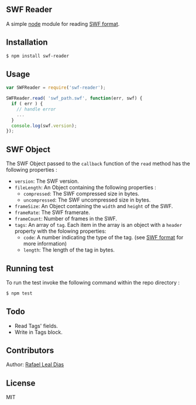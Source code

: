 ## SWF Reader
  
  A simple [node][nodejs] module for reading [SWF format][swf-format].

## Installation

```sh
$ npm install swf-reader
```

## Usage

```js
var SWFReader = require('swf-reader');

SWFReader.read( 'swf_path.swf', function(err, swf) {
  if ( err ) {
    // handle error
    ...
  }
  console.log(swf.version);
});
``` 

## SWF Object

The SWF Object passed to the `callback` function of the `read` method has the following properties :

* `version`: The SWF version.
* `fileLength`: An Object containing the following properties :
  * `compressed`: The SWF compressed size in bytes.
  * `uncompressed`: The SWF uncompressed size in bytes.
* `frameSize`: An Object containing the `width` and `height` of the SWF.
* `frameRate`: The SWF framerate.
* `frameCount`: Number of frames in the SWF.
* `tags`: An array of `tag`. Each item in the array is an object with a `header` property with the folowing properties:
  * `code`: A number indicating the type of the tag. (see [SWF format][swf-format] for more information)
  * `length`: The length of the tag in bytes.

## Running test

To run the test invoke the following command within the repo directory : 

```sh
$ npm test
```

## Todo

* Read Tags' fields. 
* Write in Tags block.

## Contributors

  Author: [Rafael Leal Dias][rdleal-git]

## License

MIT 

[nodejs]: http://www.nodejs.org
[swf-format]: http://wwwimages.adobe.com/content/dam/Adobe/en/devnet/swf/pdf/swf-file-format-spec.pdf
[rdleal-git]: https://github.com/rafaeldias
